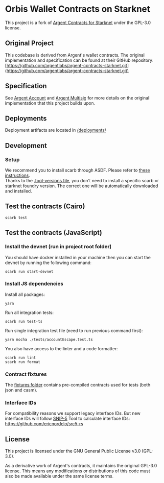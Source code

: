 # Orbis Wallet Contracts on Starknet

This project is a fork of
[Argent Contracts for Starknet](https://github.com/argentlabs/argent-contracts-starknet.git)
under the GPL-3.0 license.

## Original Project

This codebase is derived from Argent's wallet contracts. The original
implementation and specification can be found at their GitHub repository:
[https://github.com/argentlabs/argent-contracts-starknet.git](https://github.com/argentlabs/argent-contracts-starknet.git)

## Specification

See [Argent Account](./docs/argent_account.md) and
[Argent Multisig](./docs/multisig.md) for more details on the original
implementation that this project builds upon.

## Deployments

Deployment artifacts are located in [/deployments/](./deployments/)

## Development

### Setup

We recommend you to install scarb through ASDF. Please refer to
[these instructions](https://docs.swmansion.com/scarb/download.html#install-via-asdf).\
Thanks to the [.tool-versions file](./.tool-versions), you don't need to install
a specific scarb or starknet foundry version. The correct one will be
automatically downloaded and installed.

## Test the contracts (Cairo)

```
scarb test
```

## Test the contracts (JavaScript)

### Install the devnet (run in project root folder)

You should have docker installed in your machine then you can start the devnet
by running the following command:

```shell
scarb run start-devnet
```

### Install JS dependencies

Install all packages:

```shell
yarn
```

Run all integration tests:

```shell
scarb run test-ts
```

Run single integration test file (need to run previous command first):

```shell
yarn mocha ./tests/accountEscape.test.ts
```

You also have access to the linter and a code formatter:

```shell
scarb run lint
scarb run format
```

### Contract fixtures

The [fixtures folder](./tests-integration/fixtures/) contains pre-compiled
contracts used for tests (both json and casm).

### Interface IDs

For compatibility reasons we support legacy interface IDs. But new interface IDs
will follow
[SNIP-5](https://github.com/starknet-io/SNIPs/blob/main/SNIPS/snip-5.md#how-interfaces-are-identified)
Tool to calculate interface IDs: https://github.com/ericnordelo/src5-rs

## License

This project is licensed under the GNU General Public License v3.0 (GPL-3.0).

As a derivative work of Argent's contracts, it maintains the original GPL-3.0
license. This means any modifications or distributions of this code must also be
made available under the same license terms.
